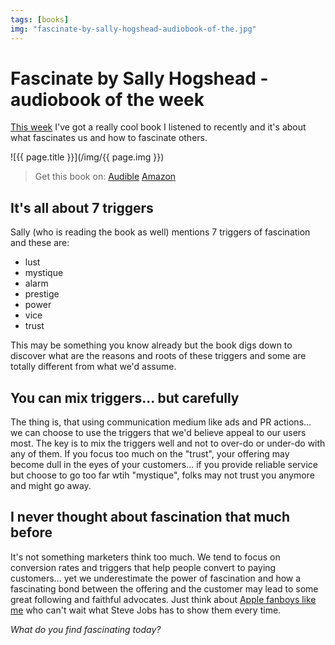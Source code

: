 ```yaml
---
tags: [books]
img: "fascinate-by-sally-hogshead-audiobook-of-the.jpg"
---
```


# Fascinate by Sally Hogshead - audiobook of the week

[This week](/books) I've got a really cool book I listened to recently and it's about what fascinates us and how to fascinate others.

<!--More-->

![{{ page.title }}](/img/{{ page.img }})

> Get this book on: [Audible](https://www.audible.com/pd/B01BLV9TPS?tag=sliwinski-20) [Amazon](https://www.amazon.com/dp/0062206486?tag=sliwinski-20)

## It's all about 7 triggers

Sally (who is reading the book as well) mentions 7 triggers of fascination and these are:

- lust
- mystique
- alarm
- prestige
- power
- vice
- trust

This may be something you know already but the book digs down to discover what are the reasons and roots of these triggers and some are totally different from what we'd assume.

## You can mix triggers... but carefully

The thing is, that using communication medium like ads and PR actions... we can choose to use the triggers that we'd believe appeal to our users most. The key is to mix the triggers well and not to over-do or under-do with any of them. If you focus too much on the "trust", your offering may become dull in the eyes of your customers... if you provide reliable service but choose to go too far wtih "mystique", folks may not trust you anymore and might go away.

## I never thought about fascination that much before

It's not something marketers think too much. We tend to focus on conversion rates and triggers that help people convert to paying customers... yet we underestimate the power of fascination and how a fascinating bond between the offering and the customer may lead to some great following and faithful advocates. Just think about [Apple fanboys like me](http://michaelnozbe.com/apple-fanboy-in-me-waiting-for-october-20) who can't wait what Steve Jobs has to show them every time.

_What do you find fascinating today?_


[n]: https://michael.gratis/nozbe